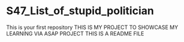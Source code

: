 # S47_List_of_stupid_politician
This is your first repository
THIS IS MY PROJECT TO SHOWCASE MY LEARNING VIA ASAP PROJECT
THIS IS A README FILE
